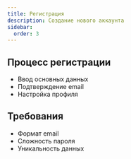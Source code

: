 ```yaml
---
title: Регистрация
description: Создание нового аккаунта
sidebar:
  order: 3
---
```


## Процесс регистрации
- Ввод основных данных
- Подтверждение email
- Настройка профиля

## Требования
- Формат email
- Сложность пароля
- Уникальность данных 